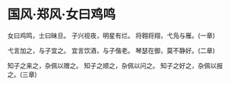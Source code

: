 # 国风·郑风·女曰鸡鸣

女曰鸡鸣，士曰昧旦。
子兴视夜，明星有烂。
将翱将翔，弋凫与雁。(一章)

弋言加之，与子宜之。
宜言饮酒，与子偕老。
琴瑟在御，莫不静好。(二章)

知子之来之，杂佩以赠之。
知子之顺之，杂佩以问之。
知子之好之，杂佩以报之。(三章)


